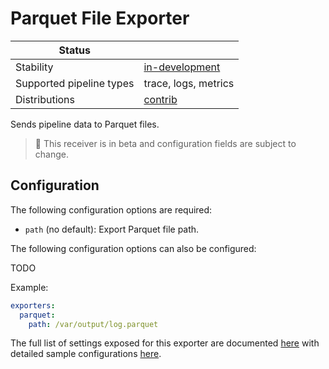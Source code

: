 # Parquet File Exporter

| Status                   |                      |
| ------------------------ |----------------------|
| Stability                | [in-development]               |
| Supported pipeline types | trace, logs, metrics |
| Distributions            | [contrib]            |

Sends pipeline data to Parquet files.

> :construction: This receiver is in beta and configuration fields are subject to change.

## Configuration

The following configuration options are required:

- `path` (no default): Export Parquet file path.

The following configuration options can also be configured:

TODO

Example:

```yaml
exporters:
  parquet:
    path: /var/output/log.parquet
```

The full list of settings exposed for this exporter are documented [here](config.go)
with detailed sample configurations [here](testdata/config.yaml).

[in-development]:https://github.com/open-telemetry/opentelemetry-collector#in-development
[contrib]:https://github.com/open-telemetry/opentelemetry-collector-releases/tree/main/distributions/otelcol-contrib